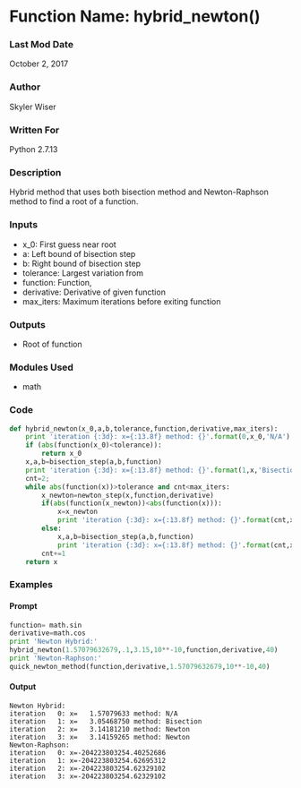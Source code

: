 # Function Name: hybrid_newton()

### Last Mod Date
October 2, 2017
### Author
Skyler Wiser
### Written For
Python 2.7.13
### Description
Hybrid method that uses both bisection method and Newton-Raphson method to find a root of a function.
### Inputs

* x_0: First guess near root
* a: Left bound of bisection step
* b: Right bound of bisection step
* tolerance: Largest variation from 
* function: Function, 
* derivative: Derivative of given function
* max_iters: Maximum iterations before exiting function


### Outputs

* Root of function

### Modules Used

* math

### Code

```python
def hybrid_newton(x_0,a,b,tolerance,function,derivative,max_iters):
    print 'iteration {:3d}: x={:13.8f} method: {}'.format(0,x_0,'N/A')
    if (abs(function(x_0)<tolerance)):
        return x_0
    x,a,b=bisection_step(a,b,function)
    print 'iteration {:3d}: x={:13.8f} method: {}'.format(1,x,'Bisection')
    cnt=2;
    while abs(function(x))>tolerance and cnt<max_iters:
        x_newton=newton_step(x,function,derivative)
        if(abs(function(x_newton))<abs(function(x))):
            x=x_newton
            print 'iteration {:3d}: x={:13.8f} method: {}'.format(cnt,x,'Newton')
        else:
            x,a,b=bisection_step(a,b,function)
            print 'iteration {:3d}: x={:13.8f} method: {}'.format(cnt,x,'Bisection')
        cnt+=1
    return x
```

### Examples
#### Prompt

```python
function= math.sin
derivative=math.cos
print 'Newton Hybrid:'
hybrid_newton(1.57079632679,.1,3.15,10**-10,function,derivative,40)
print 'Newton-Raphson:'
quick_newton_method(function,derivative,1.57079632679,10**-10,40)
```

#### Output

```
Newton Hybrid:
iteration   0: x=   1.57079633 method: N/A
iteration   1: x=   3.05468750 method: Bisection
iteration   2: x=   3.14181210 method: Newton
iteration   3: x=   3.14159265 method: Newton
Newton-Raphson:
iteration   0: x=-204223803254.40252686
iteration   1: x=-204223803254.62695312
iteration   2: x=-204223803254.62329102
iteration   3: x=-204223803254.62329102
```
